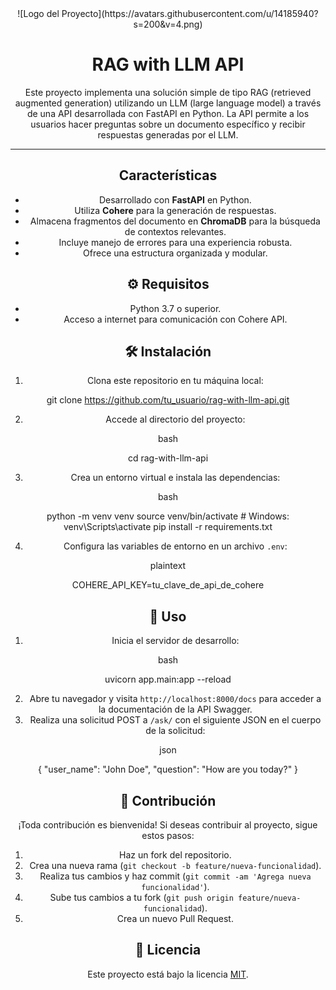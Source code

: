 
<div align="center"> ![Logo del Proyecto](https://avatars.githubusercontent.com/u/14185940?s=200&v=4.png)

<!-- Título principal -->
<h1 align="center">RAG with LLM API</h1>

<!-- Descripción del proyecto -->
<p align="center">Este proyecto implementa una solución simple de tipo RAG (retrieved augmented generation) utilizando un LLM (large language model) a través de una API desarrollada con FastAPI en Python. La API permite a los usuarios hacer preguntas sobre un documento específico y recibir respuestas generadas por el LLM.</p>

<!-- Separador -->
<hr>

<!-- Subtítulo de Características -->
<h2>Características</h2>

<!-- Lista de características -->
<ul>
  <li>Desarrollado con <strong>FastAPI</strong> en Python.</li>
  <li>Utiliza <strong>Cohere</strong> para la generación de respuestas.</li>
  <li>Almacena fragmentos del documento en <strong>ChromaDB</strong> para la búsqueda de contextos relevantes.</li>
  <li>Incluye manejo de errores para una experiencia robusta.</li>
  <li>Ofrece una estructura organizada y modular.</li>
</ul>

<!-- Subtítulo de Requisitos -->
<h2>⚙️ Requisitos</h2>

<!--  Lista de requisitos -->
<ul>
  <li>Python 3.7 o superior.</li>
  <li>Acceso a internet para comunicación con Cohere API.</li>
</ul>

<!-- Subtítulo de Instalación -->
<h2>🛠️ Instalación</h2>

<!-- Pasos de instalación -->
<ol>
  <li>Clona este repositorio en tu máquina local:</li>
</ol>

git clone https://github.com/tu_usuario/rag-with-llm-api.git

<ol start="2">
  <li>Accede al directorio del proyecto:</li>
</ol>
bash
 
cd rag-with-llm-api
<ol start="3">
  <li>Crea un entorno virtual e instala las dependencias:</li>
</ol>
bash
 
python -m venv venv
source venv/bin/activate  # Windows: venv\Scripts\activate
pip install -r requirements.txt
<ol start="4">
  <li>Configura las variables de entorno en un archivo <code>.env</code>:</li>
</ol>
plaintext
 
COHERE_API_KEY=tu_clave_de_api_de_cohere
<!-- Subtítulo de Uso -->
<h2>🚀 Uso</h2>
<!-- Pasos de uso -->
<ol>
  <li>Inicia el servidor de desarrollo:</li>
</ol>
bash
 
uvicorn app.main:app --reload
<ol start="2">
  <li>Abre tu navegador y visita <code>http://localhost:8000/docs</code> para acceder a la documentación de la API Swagger.</li>
  <li>Realiza una solicitud POST a <code>/ask/</code> con el siguiente JSON en el cuerpo de la solicitud:</li>
</ol>
json
 
{
    "user_name": "John Doe",
    "question": "How are you today?"
}
<!-- Subtítulo de Contribución -->
<h2>🤝 Contribución</h2>
<!-- Instrucciones de contribución -->
<p>¡Toda contribución es bienvenida! Si deseas contribuir al proyecto, sigue estos pasos:</p>
<ol>
  <li>Haz un fork del repositorio.</li>
  <li>Crea una nueva rama (<code>git checkout -b feature/nueva-funcionalidad</code>).</li>
  <li>Realiza tus cambios y haz commit (<code>git commit -am 'Agrega nueva funcionalidad'</code>).</li>
  <li>Sube tus cambios a tu fork (<code>git push origin feature/nueva-funcionalidad</code>).</li>
  <li>Crea un nuevo Pull Request.</li>
</ol>
<!-- Subtítulo de Licencia -->
<h2>📝 Licencia</h2>
<!-- Licencia -->
<p>Este proyecto está bajo la licencia <a href="LICENSE">MIT</a>.</p>
